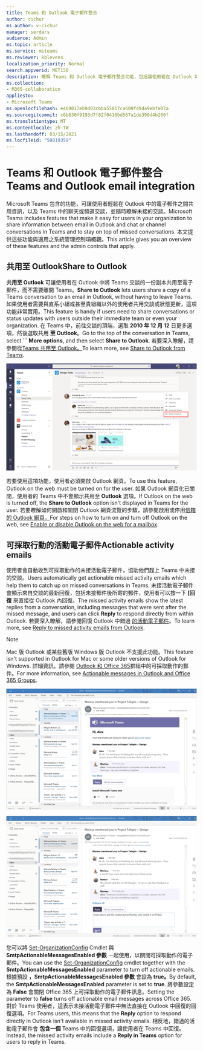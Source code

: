 ```yaml
---
title: Teams 和 Outlook 電子郵件整合
author: cichur
ms.author: v-cichur
manager: serdars
audience: Admin
ms.topic: article
ms.service: msteams
ms.reviewer: kblevens
localization_priority: Normal
search.appverid: MET150
description: 瞭解 Teams 和 Outlook 電子郵件整合功能，包括讓使用者在 Outlook 電子郵件之間共用資訊的功能，以及 Teams 中的聊天或頻道交談。
ms.collection:
- M365-collaboration
appliesto:
- Microsoft Teams
ms.openlocfilehash: e469017eb9d03cbba55017ca609f49da9ebfe07a
ms.sourcegitcommit: c6b630f9193d7f82f0416bd567a1de390d4b260f
ms.translationtype: MT
ms.contentlocale: zh-TW
ms.lasthandoff: 03/15/2021
ms.locfileid: "50819359"
---
```

# <a name="teams-and-outlook-email-integration"></a><span data-ttu-id="554c0-103">Teams 和 Outlook 電子郵件整合</span><span class="sxs-lookup"><span data-stu-id="554c0-103">Teams and Outlook email integration</span></span>

<span data-ttu-id="554c0-104">Microsoft Teams 包含的功能，可讓使用者輕鬆在 Outlook 中的電子郵件之間共用資訊，以及 Teams 中的聊天或頻道交談，並隨時瞭解未接的交談。</span><span class="sxs-lookup"><span data-stu-id="554c0-104">Microsoft Teams includes features that make it easy for users in your organization to share information between email in Outlook and chat or channel conversations in Teams and to stay on top of missed conversations.</span></span> <span data-ttu-id="554c0-105">本文提供這些功能與適用之系統管理控制項概觀。</span><span class="sxs-lookup"><span data-stu-id="554c0-105">This article gives you an overview of these features and the admin controls that apply.</span></span>

## <a name="share-to-outlook"></a><span data-ttu-id="554c0-106">共用至 Outlook</span><span class="sxs-lookup"><span data-stu-id="554c0-106">Share to Outlook</span></span>

<span data-ttu-id="554c0-107">**共用至 Outlook** 可讓使用者在 Outlook 中將 Teams 交談的一份副本共用至電子郵件，而不需要離開 Teams。</span><span class="sxs-lookup"><span data-stu-id="554c0-107">**Share to Outlook** lets users share a copy of a Teams conversation to an email in Outlook, without having to leave Teams.</span></span> <span data-ttu-id="554c0-108">如果使用者需要與直系小組或甚至貴組織以外的使用者共用交談或狀態更新，這項功能非常實用。</span><span class="sxs-lookup"><span data-stu-id="554c0-108">This feature is handy if users need to share conversations or status updates with users outside their immediate team or even your organization.</span></span> <span data-ttu-id="554c0-109">在 Teams 中，前往交談的頂端，選取 **2010 年 12 月 12** 日更多選項，然後選取共用 **至 Outlook**。</span><span class="sxs-lookup"><span data-stu-id="554c0-109">Go to the top of the conversation in Teams, select **˙˙˙ More options**, and then select **Share to Outlook**.</span></span>  <span data-ttu-id="554c0-110">若要深入瞭解，請參閱從[Teams 共用至 Outlook。](https://support.office.com/article/share-to-outlook-from-teams-f9dabbe9-9e9b-4e35-99dd-2eeeb67c4f6d)</span><span class="sxs-lookup"><span data-stu-id="554c0-110">To learn more, see [Share to Outlook from Teams](https://support.office.com/article/share-to-outlook-from-teams-f9dabbe9-9e9b-4e35-99dd-2eeeb67c4f6d).</span></span>

![顯示 Teams 中共用至 Outlook 功能之螢幕擷取畫面](media/share-to-outlook.png)

<span data-ttu-id="554c0-112">若要使用這項功能，使用者必須開啟 Outlook 網頁。</span><span class="sxs-lookup"><span data-stu-id="554c0-112">To use this feature, Outlook on the web must be turned on for the user.</span></span> <span data-ttu-id="554c0-113">如果 Outlook 網頁化已關閉，使用者的 Teams 中不會顯示共用至 **Outlook** 選項。</span><span class="sxs-lookup"><span data-stu-id="554c0-113">If Outlook on the web is turned off, the **Share to Outlook** option isn't displayed in Teams for the user.</span></span> <span data-ttu-id="554c0-114">若要瞭解如何開啟和關閉 Outlook 網頁流覽的步驟，請參閱啟用或停用[信箱的 Outlook 網頁。](https://docs.microsoft.com/exchange/recipients-in-exchange-online/manage-user-mailboxes/enable-or-disable-outlook-web-app)</span><span class="sxs-lookup"><span data-stu-id="554c0-114">For steps on how to turn on and turn off Outlook on the web, see [Enable or disable Outlook on the web for a mailbox](https://docs.microsoft.com/exchange/recipients-in-exchange-online/manage-user-mailboxes/enable-or-disable-outlook-web-app).</span></span>

## <a name="actionable-activity-emails"></a><span data-ttu-id="554c0-115">可採取行動的活動電子郵件</span><span class="sxs-lookup"><span data-stu-id="554c0-115">Actionable activity emails</span></span>

<span data-ttu-id="554c0-116">使用者會自動收到可採取動作的未接活動電子郵件，協助他們趕上 Teams 中未接的交談。</span><span class="sxs-lookup"><span data-stu-id="554c0-116">Users automatically get actionable missed activity emails which help them to catch up on missed conversations in Teams.</span></span> <span data-ttu-id="554c0-117">未接活動電子郵件會顯示來自交談的最新回復，包括未接郵件後所寄的郵件，使用者可以按一下 **[回復** 來直接從 Outlook 內回復。</span><span class="sxs-lookup"><span data-stu-id="554c0-117">The missed activity emails show the latest replies from a conversation, including messages that were sent after the missed message, and users can click **Reply** to respond directly from within Outlook.</span></span> <span data-ttu-id="554c0-118">若要深入瞭解，請參閱回復 Outlook 中錯過 [的活動電子郵件](https://support.office.com/article/reply-to-missed-activity-emails-from-outlook-bc0cf587-db26-4946-aac7-8eebd84f1381)。</span><span class="sxs-lookup"><span data-stu-id="554c0-118">To learn more, see [Reply to missed activity emails from Outlook](https://support.office.com/article/reply-to-missed-activity-emails-from-outlook-bc0cf587-db26-4946-aac7-8eebd84f1381).</span></span> 

> [!NOTE]
> <span data-ttu-id="554c0-119">Mac 版 Outlook 或某些舊版 Windows 版 Outlook 不支援此功能。</span><span class="sxs-lookup"><span data-stu-id="554c0-119">This feature isn't supported in Outlook for Mac or some older versions of Outlook for Windows.</span></span> <span data-ttu-id="554c0-120">詳細資訊，請參閱 [Outlook 和 Office 365](https://docs.microsoft.com/outlook/actionable-messages/)群組中的可採取動作的郵件。</span><span class="sxs-lookup"><span data-stu-id="554c0-120">For more information, see [Actionable messages in Outlook and Office 365 Groups](https://docs.microsoft.com/outlook/actionable-messages/).</span></span>

![顯示未接活動電子郵件的螢幕擷取畫面](media/missed-activity-email.png)

![顯示如何回復未接活動電子郵件的螢幕擷取畫面](media/missed-activity-email-reply.png)

<span data-ttu-id="554c0-123">您可以將 [Set-OrganizationConfig](https://docs.microsoft.com/powershell/module/exchange/organization/set-organizationconfig) Cmdlet 與 **SmtpActionableMessagesEnabled 參數** 一起使用，以關閉可採取動作的電子郵件。</span><span class="sxs-lookup"><span data-stu-id="554c0-123">You can use the [Set-OrganizationConfig](https://docs.microsoft.com/powershell/module/exchange/organization/set-organizationconfig) cmdlet together with the **SmtpActionableMessagesEnabled** parameter to turn off actionable emails.</span></span> <span data-ttu-id="554c0-124">根據預設 **，SmtpActionableMessagesEnabled 參數** 會設為 **true。**</span><span class="sxs-lookup"><span data-stu-id="554c0-124">By default, the **SmtpActionableMessagesEnabled** parameter is set to **true**.</span></span> <span data-ttu-id="554c0-125">將參數設定為 **False** 會關閉 Office 365 上可採取動作的電子郵件訊息。</span><span class="sxs-lookup"><span data-stu-id="554c0-125">Setting the parameter to **false** turns off actionable email messages across Office 365.</span></span> <span data-ttu-id="554c0-126">對於 Teams 使用者，這表示未接活動電子郵件中無法直接在 Outlook 中回復的回復選項。</span><span class="sxs-lookup"><span data-stu-id="554c0-126">For Teams users, this means that the **Reply** option to respond directly in Outlook isn't available in missed activity emails.</span></span> <span data-ttu-id="554c0-127">相反地，錯過的活動電子郵件會 **包含一個** Teams 中的回復選項，讓使用者在 Teams 中回復。</span><span class="sxs-lookup"><span data-stu-id="554c0-127">Instead, the missed activity emails include a **Reply in Teams** option for users to reply in Teams.</span></span>
